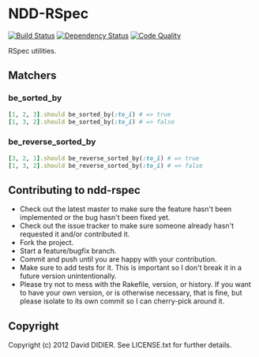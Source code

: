# NDD-RSpec

[![Build Status](https://secure.travis-ci.org/ddidier/ndd-rspec.png)](http://travis-ci.org/ddidier/ndd-rspec)
[![Dependency Status](https://gemnasium.com/ddidier/ndd-rspec.png)](https://gemnasium.com/ddidier/ndd-rspec)
[![Code Quality](https://codeclimate.com/badge.png)](https://codeclimate.com/github/ddidier/ndd-rspec)

RSpec utilities.

## Matchers

### be\_sorted\_by

```ruby
[1, 2, 3].should be_sorted_by(:to_i) # => true
[1, 3, 2].should be_sorted_by(:to_i) # => false
```

### be\_reverse\_sorted\_by

```ruby
[3, 2, 1].should be_reverse_sorted_by(:to_i) # => true
[1, 3, 2].should be_reverse_sorted_by(:to_i) # => false
```

## Contributing to ndd-rspec

* Check out the latest master to make sure the feature hasn't been implemented or the bug hasn't been fixed yet.
* Check out the issue tracker to make sure someone already hasn't requested it and/or contributed it.
* Fork the project.
* Start a feature/bugfix branch.
* Commit and push until you are happy with your contribution.
* Make sure to add tests for it. This is important so I don't break it in a future version unintentionally.
* Please try not to mess with the Rakefile, version, or history. If you want to have your own version,
  or is otherwise necessary, that is fine, but please isolate to its own commit so I can cherry-pick around it.

## Copyright

Copyright (c) 2012 David DIDIER. See LICENSE.txt for further details.
